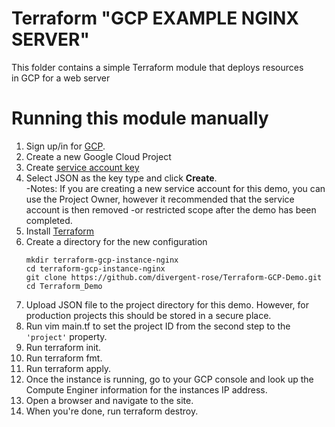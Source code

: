 # Terraform "GCP EXAMPLE NGINX SERVER"

This folder contains a simple Terraform module that deploys resources in GCP for a web server


# Running this module manually
1. Sign up/in for [GCP](https://cloud.google.com/).
2. Create a new Google Cloud Project
3. Create [service account key](https://console.cloud.google.com/apis/credentials/serviceaccountkey)
4. Select JSON as the key type and click **Create**.  
-Notes: If you are creating a new service account for this demo, you can use  the Project Owner, however it recommended that the service account is then removed -or restricted scope after the demo has been completed.
5. Install [Terraform](https://www.terraform.io/)
6. Create a directory for the new configuration
    ```
    mkdir terraform-gcp-instance-nginx
    cd terraform-gcp-instance-nginx
    git clone https://github.com/divergent-rose/Terraform-GCP-Demo.git
    cd Terraform_Demo
    ```
7. Upload JSON file to the project directory for this demo. However, for production projects this should be stored in a secure place.   
8. Run vim main.tf to set the project ID from the second step to the `'project'` property. 
9.  Run terraform init.
10. Run terraform fmt.
11. Run terraform apply.
12. Once the instance is running, go to your GCP console and look up the Compute Enginer information for the instances IP address. 
13. Open a browser and navigate to the site. 
14. When you're done, run terraform destroy.
